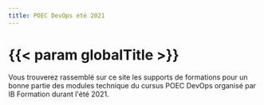 ```yaml
---
title: POEC DevOps été 2021
---
```


# {{< param globalTitle >}}

Vous trouverez rassemblé sur ce site les supports de formations pour un bonne partie des modules technique du cursus POEC DevOps organisé par IB Formation durant l'été 2021.

<!-- Conçus initialement dans le cadre d'un cursus [Uptime Formation](https://uptime-formation.fr)</a>.</br> -->
